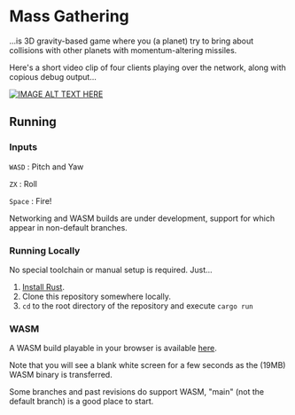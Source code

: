 # Mass Gathering

...is 3D gravity-based game where you (a planet) try to bring about collisions with other planets with momentum-altering missiles.

Here's a short video clip of four clients playing over the network, along with copious debug output...

[![IMAGE ALT TEXT HERE](https://img.youtube.com/vi/f4SgXuvTqWI/0.jpg)](https://www.youtube.com/watch?v=f4SgXuvTqWI)

## Running

### Inputs

`WASD`
: Pitch and Yaw

`ZX`
: Roll

`Space`
: Fire!

Networking and WASM builds are under development, support for which appear in non-default branches.

### Running Locally

No special toolchain or manual setup is required. Just...

1. [Install Rust](https://www.rust-lang.org/tools/install).
1. Clone this repository somewhere locally.
1. `cd` to the root directory of the repository and execute `cargo run`

### WASM

A WASM build playable in your browser is available [here](https://unintuitive.org/mass_gathering).

Note that you will see a blank white screen for a few seconds as the (19MB) WASM binary is transferred.

Some branches and past revisions do support WASM, "main" (not the default branch) is a good place to start.
